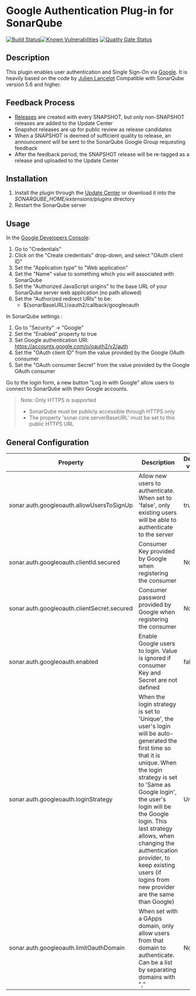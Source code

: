 # Google Authentication Plug-in for SonarQube #
[![Build Status](https://api.travis-ci.org/iamnavpreet/sonar-auth-google.svg)](https://travis-ci.org/iamnavpreet/sonar-auth-google)[![Known Vulnerabilities](https://snyk.io/test/github/iamnavpreet/sonar-auth-google/badge.svg?targetFile=pom.xml)](https://snyk.io/test/github/iamnavpreet/sonar-auth-google?targetFile=pom.xml)
[![Quality Gate Status](https://sonarcloud.io/api/project_badges/measure?project=iamnavpreet_sonar-auth-google&metric=alert_status)](https://sonarcloud.io/dashboard?id=iamnavpreet_sonar-auth-google)



## Description ##
This plugin enables user authentication and Single Sign-On via [Google](https://google.com/).
It is heavily based on the code by [Julien Lancelot](https://github.com/SonarQubeCommunity/sonar-auth-bitbucket)
Compatible with SonarQube version 5.6 and higher.

## Feedback Process ##
* [Releases](releases/) are created with every SNAPSHOT, but only non-SNAPSHOT releases are added to the Update Center
* Snapshot releases are up for public review as release candidates
* When a SNAPSHOT is deemed of sufficient quality to release, an announcement will be sent to the SonarQube Google Group requesting feedback
* After the feedback period, the SNAPSHOT release will be re-tagged as a release and uploaded to the Update Center

## Installation ##
1. Install the plugin through the [Update Center](http://docs.sonarqube.org/display/SONAR/Update+Center) or download it into the *SONARQUBE_HOME/extensions/plugins* directory
1. Restart the SonarQube server

## Usage ##
In the [Google Developers Console](https://console.developers.google.com/):
1. Go to "Credentials"
2. Click on the "Create credentials" drop-down, and select "OAuth client ID"
3. Set the "Application type" to "Web application"
4. Set the "Name" value to something which you will associated with SonarQube
5. Set the "Authorized JavaScript origins" to the base URL of your SonarQube server web application (no path allowed)
6. Set the "Authorized redirect URIs" to be:
   * ${sonarBaseURL}/oauth2/callback/googleoauth

In SonarQube settings :
1. Go to "Security" -> "Google"
2. Set the "Enabled" property to true
3. Set Google authentication URI: https://accounts.google.com/o/oauth2/v2/auth
4. Set the "OAuth client ID" from the value provided by the Google OAuth consumer
5. Set the "OAuth consumer Secret" from the value provided by the Google OAuth consumer

Go to the login form, a new button "Log in with Google" allow users to connect to SonarQube with their Google accounts.

> Note: Only HTTPS is supported
> * SonarQube must be publicly accessible through HTTPS only
> * The property 'sonar.core.serverBaseURL' must be set to this public HTTPS URL

## General Configuration ##

Property                                   | Description | Default value
-------------------------------------------| ----------- | -------------
sonar.auth.googleoauth.allowUsersToSignUp  |Allow new users to authenticate. When set to 'false', only existing users will be able to authenticate to the server|true
sonar.auth.googleoauth.clientId.secured    |Consumer Key provided by Google when registering the consumer|None
sonar.auth.googleoauth.clientSecret.secured|Consumer password provided by Google when registering the consumer|None
sonar.auth.googleoauth.enabled             |Enable Google users to login. Value is ignored if consumer Key and Secret are not defined|false
sonar.auth.googleoauth.loginStrategy       |When the login strategy is set to 'Unique', the user's login will be auto-generated the first time so that it is unique. When the login strategy is set to 'Same as Google login', the user's login will be the Google login. This last strategy allows, when changing the authentication provider, to keep existing users (if logins from new provider are the same than Google)|Unique
sonar.auth.googleoauth.limitOauthDomain    |When set with a GApps domain, only allow users from that domain to authenticate. Can be a list by separating domains with ","|None
